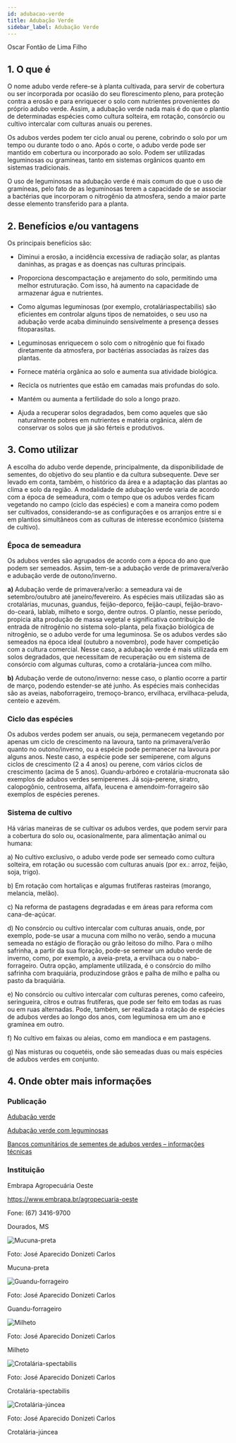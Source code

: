 ```yaml
---
id: adubacao-verde
title: Adubação Verde
sidebar_label: Adubação Verde
---
```


<div className="center-textArticle">Oscar Fontão de Lima Filho</div>

## **1. O que é**

O nome adubo verde refere-se à planta cultivada, para servir de
cobertura ou ser incorporada por ocasião do seu florescimento
pleno, para proteção contra a erosão e para enriquecer o solo
com nutrientes provenientes do próprio adubo verde. Assim, a
adubação verde nada mais é do que o plantio de determinadas
espécies como cultura solteira, em rotação, consórcio ou cultivo
intercalar com culturas anuais ou perenes.

Os adubos verdes podem ter ciclo anual ou perene, cobrindo o
solo por um tempo ou durante todo o ano. Após o corte, o adubo
verde pode ser mantido em cobertura ou incorporado ao solo.
Podem ser utilizadas leguminosas ou gramíneas, tanto em
sistemas orgânicos quanto em sistemas tradicionais.

O uso de leguminosas na adubação verde é mais comum do que
o uso de gramíneas, pelo fato de as leguminosas terem a
capacidade de se associar a bactérias que incorporam o
nitrogênio da atmosfera, sendo a maior parte desse elemento
transferido para a planta.

## **2. Benefícios e/ou vantagens**

Os principais benefícios são:

- Diminui a erosão, a incidência excessiva de radiação solar, as
  plantas daninhas, as pragas e as doenças nas culturas
  principais.

- Proporciona descompactação e arejamento do solo,
  permitindo uma melhor estruturação. Com isso, há aumento
  na capacidade de armazenar água e nutrientes.

- Como algumas leguminosas (por exemplo, crotaláriaspectabilis) são eficientes em controlar alguns tipos de
  nematoides, o seu uso na adubação verde acaba diminuindo
  sensivelmente a presença desses fitoparasitas.

- Leguminosas enriquecem o solo com o nitrogênio que foi
  fixado diretamente da atmosfera, por bactérias associadas às
  raízes das plantas.

- Fornece matéria orgânica ao solo e aumenta sua atividade
  biológica.

- Recicla os nutrientes que estão em camadas mais profundas
  do solo.

- Mantém ou aumenta a fertilidade do solo a longo prazo.

- Ajuda a recuperar solos degradados, bem como aqueles que
  são naturalmente pobres em nutrientes e matéria orgânica,
  além de conservar os solos que já são férteis e produtivos.

## **3. Como utilizar**

A escolha do adubo verde depende, principalmente, da
disponibilidade de sementes, do objetivo do seu plantio e da
cultura subsequente. Deve ser levado em conta, também, o
histórico da área e a adaptação das plantas ao clima e solo da
região. A modalidade de adubação verde varia de acordo com a
época de semeadura, com o tempo que os adubos verdes ficam
vegetando no campo (ciclo das espécies) e com a maneira como
podem ser cultivados, considerando-se as configurações e os
arranjos entre si e em plantios simultâneos com as culturas de
interesse econômico (sistema de cultivo).

### Época de semeadura

Os adubos verdes são agrupados de acordo com a época do ano
que podem ser semeados. Assim, tem-se a adubação verde de
primavera/verão e adubação verde de outono/inverno.

**a)** Adubação verde de primavera/verão: a semeadura vai de
setembro/outubro até janeiro/fevereiro. As espécies mais
utilizadas são as crotalárias, mucunas, guandus, feijão-deporco, feijão-caupi, feijão-bravo-do-ceará, lablab, milheto
e sorgo, dentre outros. O plantio, nesse período, propicia
alta produção de massa vegetal e significativa contribuição
de entrada de nitrogênio no sistema solo-planta, pela
fixação biológica de nitrogênio, se o adubo verde for uma
leguminosa. Se os adubos verdes são semeados na época
ideal (outubro a novembro), pode haver competição com a
cultura comercial. Nesse caso, a adubação verde é mais
utilizada em solos degradados, que necessitam de
recuperação ou em sistema de consórcio com algumas
culturas, como a crotalária-juncea com milho.

**b)** Adubação verde de outono/inverno: nesse caso, o plantio
ocorre a partir de março, podendo estender-se até junho.
As espécies mais conhecidas são as aveias, naboforrageiro, tremoço-branco, ervilhaca, ervilhaca-peluda,
centeio e azevém.

### Ciclo das espécies

Os adubos verdes podem ser anuais, ou seja, permanecem
vegetando por apenas um ciclo de crescimento na lavoura, tanto
na primavera/verão quanto no outono/inverno, ou a espécie pode
permanecer na lavoura por alguns anos. Neste caso, a espécie
pode ser semiperene, com alguns ciclos de crescimento (2 a
4 anos) ou perene, com vários ciclos de crescimento (acima de
5 anos). Guandu-arbóreo e crotalária-mucronata são exemplos
de adubos verdes semiperenes. Já soja-perene, siratro,
calopogônio, centrosema, alfafa, leucena e amendoim-forrageiro
são exemplos de espécies perenes.

### Sistema de cultivo

Há várias maneiras de se cultivar os adubos verdes, que podem
servir para a cobertura do solo ou, ocasionalmente, para
alimentação animal ou humana:

a) No cultivo exclusivo, o adubo verde pode ser semeado
como cultura solteira, em rotação ou sucessão com
culturas anuais (por ex.: arroz, feijão, soja, trigo).

b) Em rotação com hortaliças e algumas frutíferas rasteiras
(morango, melancia, melão).

c) Na reforma de pastagens degradadas e em áreas para
reforma com cana-de-açúcar.

d) No consórcio ou cultivo intercalar com culturas anuais,
onde, por exemplo, pode-se usar a mucuna com milho no
verão, sendo a mucuna semeada no estágio de floração
ou grão leitoso do milho. Para o milho safrinha, a partir da
sua floração, pode-se semear um adubo verde de
inverno, como, por exemplo, a aveia-preta, a ervilhaca ou
o nabo-forrageiro. Outra opção, amplamente utilizada, é o
consórcio do milho safrinha com braquiária, produzindose grãos e palha de milho e palha ou pasto da braquiária.

e) No consórcio ou cultivo intercalar com culturas perenes,
como cafeeiro, seringueira, citros e outras frutíferas, que
pode ser feito em todas as ruas ou em ruas alternadas.
Pode, também, ser realizada a rotação de espécies de
adubos verdes ao longo dos anos, com leguminosa em
um ano e gramínea em outro.

f) No cultivo em faixas ou aleias, como em mandioca e em
pastagens.

g) Nas misturas ou coquetéis, onde são semeadas duas ou
mais espécies de adubos verdes em conjunto.

## **4. Onde obter mais informações**

### Publicação

[Adubação verde](https://bit.ly/37fYWj3)

[Adubação verde com leguminosas](https://bit.ly/3cFoecA)

[Bancos comunitários de sementes de adubos verdes – informações técnicas](https://bit.ly/3axCgNl)

### Instituição

Embrapa Agropecuária Oeste

https://www.embrapa.br/agropecuaria-oeste

Fone: (67) 3416-9700

Dourados, MS

![Mucuna-preta](/cartilha/img/docs/13_adubacao/FOTO_01.jpg)

Foto: José Aparecido Donizeti Carlos

<div className="center-textImage">
Mucuna-preta
</div>

![Guandu-forrageiro](/cartilha/img/docs/13_adubacao/FOTO_02.jpg)

Foto: José Aparecido Donizeti Carlos

<div className="center-textImage">
Guandu-forrageiro
</div>

![Milheto](/cartilha/img/docs/13_adubacao/FOTO_03.jpg)

Foto: José Aparecido Donizeti Carlos

<div className="center-textImage">
Milheto
</div>

![Crotalária-spectabilis](/cartilha/img/docs/13_adubacao/FOTO_04.jpg)

Foto: José Aparecido Donizeti Carlos

<div className="center-textImage">
Crotalária-spectabilis
</div>

![Crotalária-júncea](/cartilha/img/docs/13_adubacao/FOTO_05.jpg)

Foto: José Aparecido Donizeti Carlos

<div className="center-textImage">
Crotalária-júncea
</div>
